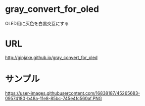# gray_convert_for_oled
OLED用に灰色を白黒交互にする

# URL
http://ginjake.github.io/gray_convert_for_oled

# サンプル
https://user-images.githubusercontent.com/16838187/45265683-09574180-b48a-11e8-85bc-745e4fc560af.PNG
